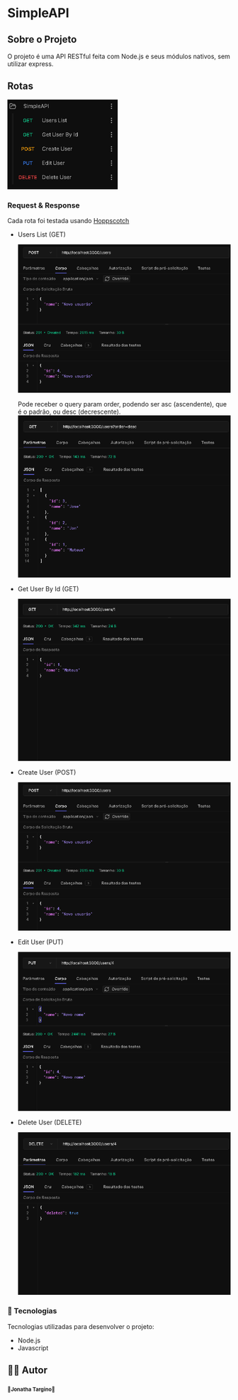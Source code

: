 # SimpleAPI

## Sobre o Projeto
O projeto é uma API RESTful feita com Node.js e seus módulos nativos, sem utilizar express.

## Rotas

![routes](https://github.com/jonathatargino/simpleAPI/blob/main/assets/SimpleAPIRoutes.png)

### Request & Response

<p> Cada rota foi testada usando <a href="=https://hoppscotch.io">Hoppscotch</a> </p>

<ul>
  <li>
    <p>Users List (GET)</p>
    <img src="https://github.com/jonathatargino/simpleAPI/blob/main/assets/CreateUser.png"/>
    <p>Pode receber o query param order, podendo ser asc (ascendente), que é o padrão, ou desc (decrescente).
    <img src="https://github.com/jonathatargino/simpleAPI/blob/main/assets/DescUserList.png"/>
  </li>
  <li>
    <p>Get User By Id (GET)</p>
    <img src="https://github.com/jonathatargino/simpleAPI/blob/main/assets/GetUserById.png"/>
  </li>
  <li>
    <p>Create User (POST)</p>
    <img src="https://github.com/jonathatargino/simpleAPI/blob/main/assets/CreateUser.png"/>
  </li>
  <li>
    <p>Edit User (PUT)</p>
    <img src="https://github.com/jonathatargino/simpleAPI/blob/main/assets/EditUser.png"/>
  </li>
  <li>
    <p>Delete User (DELETE)</p>
    <img src="https://github.com/jonathatargino/simpleAPI/blob/main/assets/DeleteUser.png"/>
  </li>
</ul>

### 🚀 Tecnologias 

Tecnologias utilizadas para desenvolver o projeto:
- Node.js
- Javascript

## 🦸‍♂️ **Autor**

<p>
 <sub><strong>🌟Jonatha Targino🌟</strong></sub>
</p>
